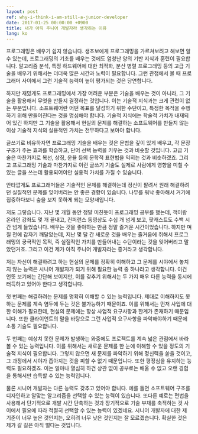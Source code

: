 ```yaml
---
layout: post
ref: why-i-think-i-am-still-a-junior-developer
date: 2017-01-25 00:00:00 +0900
title: 내가 아직 주니어 개발자라 생각하는 이유
lang: ko
---
```


프로그래밍은 배우기 쉽지 않습니다. 생초보에게 프로그래밍을 가르쳐보려고 해보면
알 수 있는데, 프로그래밍의 기초를 배우는 것에도 엄청난 양의 기반 지식과 훈련이
필요합니다. 알고리즘 분석, 특정 하드웨어에 대한 최적화, 분산 병렬 프로그래밍
등의 고급 기술을 배우기 위해서는 더더욱 많은 시간과 노력이 필요합니다. 그런
관점에서 볼 때 프로그래머 사이에서 그런 기술적 능력이 높이 평가되는 것은
당연합니다. 

하지만 재밌게도 프로그래밍에서 가장 어려운 부분은 기술을 배우는 것이 아니라,
그 기술을 활용해서 무엇을 만들지 결정하는 것입니다. 이는 기술적 지식과는 크게
관련이 없는 부분입니다. 소프트웨어란 어떤 목표를 달성하기 위한 수단이고, 특정한
목적을 수행하기 위해 만들어진다는 것을 명심해야 합니다. 기술적 지식에는 학술적
가치가 내재되어 있긴 하지만 그 기술을 활용해서 현실의 문제를 해결하는
소프트웨어를 만들지 않는 이상 기술적 지식의 실용적인 가치는 전무하다고 보아야
합니다.

글쓰기로 비유하자면 프로그래밍 기술을 배우는 것은 문법을 깊이 있게 배우고,
각 문장 구조가 주는 효과를 학습하고, 단어 선택 능력을 키우는 것과 비슷할
것입니다. 고급 기술은 마찬가지로 복선, 상징, 운율 등의 문학적 표현법을 익히는
것과 비슷하겠죠. 그리고 프로그래밍 기술과 마찬가지로 이런 글쓰기 기술도 실제로
사람에게 영향을 미칠 수 있는 글을 쓰는데 활용되어야만 실용적 가치를 가질
수 있습니다.

안타깝게도 프로그래머들은 기술적인 문제를 해결하는데 정신이 팔려서 원래
해결하려던 실질적인 문제를 잊어버리는 안 좋은 경향이 있습니다. 나무를 워낙
좋아해서 거기에 집중하다보니 숲을 보지 못하게 되는 모양새입니다. 

저도 그렇습니다. 지난 몇 개월 동안 정말 미친듯이 프로그래밍 공부를 했는데,
책이랑 온라인 강좌도 몇 개 끝내고, 컨퍼런스 동영상도 수십 개 넘게 보고,
팟캐스트도 수백 시간 넘게 들었습니다. 배우는 것을 좋아하는 만큼 정말 즐거운
시간이었습니다. 하지만 며칠 전에 갑자기 깨달았는데, 지난 몇 달 간 새로운 것을
배우는 즐거움에 취해서 프로그래밍의 궁극적인 목적, 즉 실질적인 가치를
만들어내는 수단이라는 것을 잊어버리고 말았던거죠. 그리고 이건 제가 아직 주니어
개발자라는 증거라고 생각합니다.

저는 자신이 해결하려고 하는 현실의 문제를 정확히 이해하고 그 문제를 시야에서
놓치지 않는 능력은 시니어 개발자가 되기 위해 필요한 능력 중 하나라고
생각합니다. 이건 언뜻 보기에는 간단해 보이지만, 이를 갖추기 위해서는 두 가지
매우 다른 능력을 동시에 터득하고 있어야 한다고 생각합니다. 

첫 번째는 해결하려는 문제를 명확히 이해할 수 있는 능력입니다. 제대로 이해하지도
못하는 문제를 계속 염두에 두는 것은 불가능하기 때문이죠. 이를 위해서는 먼저
사업에 대한 이해가 필요한데, 현실의 문제에는 항상 사업적 요구사항과 한계가
존재하기 때문입니다. 또한 클라이언트의 말을 바탕으로 그런 사업적 요구사항을
파악해야하기 때문에 소통 기술도 필요합니다.  

두 번째는 예상치 못한 문제가 발생하는 와중에도 프로젝트를 계속 넓은 관점에서
바라볼 수 있는 능력입니다. 이를 위해서는 새로운 문제를 한 눈에 이해할 수 있을
정도의 기술적 지식이 필요합니다. 그렇지 않으면 새 문제를 파악하기 위해 정신력을
쏟을 것이고, 그 과정에서 시야가 좁아지는 것을 피할 수 없기 때문입니다. 또한
평정심을 유지하는 능력도 필요하겠죠. 이는 얼마나 열심히 하건 상관 없이 공부로는
배울 수 없고 오랜 경험을 통해서만 습득할 수 있는 능력입니다.

물론 시니어 개발자는 다른 능력도 갖추고 있어야 합니다. 예를 들면 소프트웨어
구조를 디자인하고 알맞는 알고리즘을 선택할 수 있는 능력이 있습니다. 또다른
예로는 편법을 사용해서 단기적으로 개발 시간 단축하는 것과 장기적으로 기술
부채를 축적하는 것 사이에서 필요에 따라 적절히 선택할 수 있는 능력이 있겠네요.
시니어 개발자에 대한 제 기준이 너무 높은 것인지는, 오히려 너무 낮은 것인지는 잘 모르겠습니다. 확실한 것은
제가 갈 길은 아직 멀다는 것입니다. 
